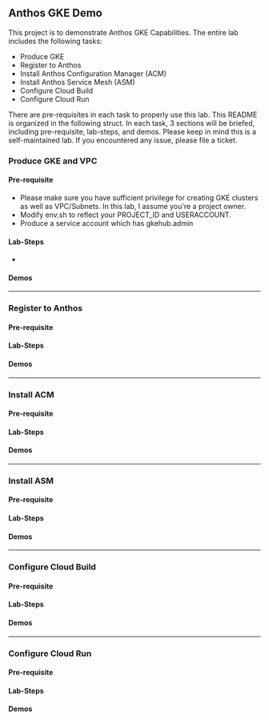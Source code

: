 ## Anthos GKE Demo
This project is to demonstrate Anthos GKE Capabilities. The entire lab includes the following tasks:
* Produce GKE
* Register to Anthos
* Install Anthos Configuration Manager (ACM)
* Install Anthos Service Mesh (ASM)
* Configure Cloud Build
* Configure Cloud Run

There are pre-requisites in each task to properly use this lab. This README is organized in the following struct. In each task, 3 sections will be briefed, including pre-requisite, lab-steps, and demos. Please keep in mind this is a self-maintained lab. If you encountered any issue, please file a ticket. 

### Produce GKE and VPC

#### Pre-requisite
* Please make sure you have sufficient privilege for creating GKE clusters as well as VPC/Subnets. In this lab, I assume you're a project owner. 
* Modify env.sh to reflect your PROJECT_ID and USERACCOUNT. 
* Produce a service account which has gkehub.admin 

#### Lab-Steps
* 
#### Demos
---
### Register to Anthos
#### Pre-requisite
#### Lab-Steps
#### Demos

---
### Install ACM
#### Pre-requisite
#### Lab-Steps
#### Demos
---
### Install ASM
#### Pre-requisite
#### Lab-Steps
#### Demos
---
### Configure Cloud Build
#### Pre-requisite
#### Lab-Steps
#### Demos
---
### Configure Cloud Run
#### Pre-requisite
#### Lab-Steps
#### Demos


